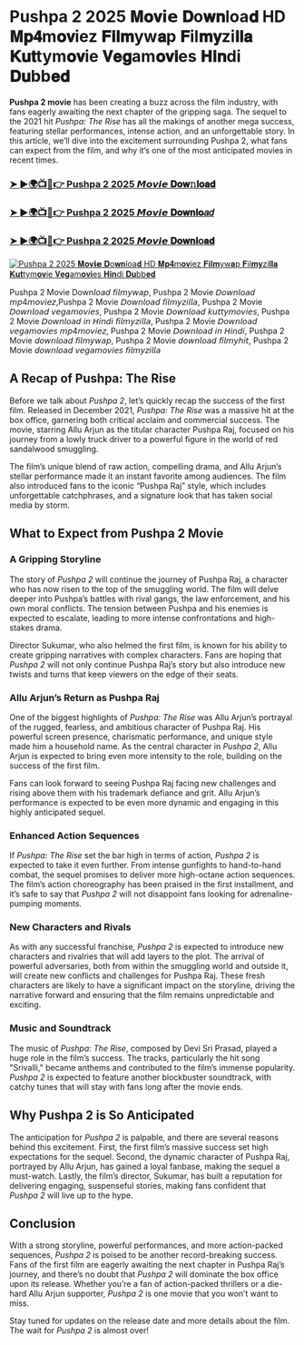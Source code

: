 # Pushpa 2 2025 𝐌𝐨𝐯𝗶𝗲 𝐃o𝐰𝐧loa𝐝 HD 𝐌𝐩𝟒m𝐨𝐯iez 𝐅𝐢𝐥𝐦yw𝐚p 𝐅il𝐦𝐲zi𝐥𝐥𝐚 𝐊𝐮𝐭tym𝐨𝐯ie 𝐕𝐞𝐠am𝐨𝐯𝐢es 𝐇𝐢𝐧di 𝐃𝐮bb𝐞𝐝

**Pushpa 2 movie** has been creating a buzz across the film industry, with fans eagerly awaiting the next chapter of the gripping saga. The sequel to the 2021 hit *Pushpa: The Rise* has all the makings of another mega success, featuring stellar performances, intense action, and an unforgettable story. In this article, we’ll dive into the excitement surrounding Pushpa 2, what fans can expect from the film, and why it’s one of the most anticipated movies in recent times.

<h3><a href="https://movieslink.short.gy/pushpa-2">➤ ►🌍📺📱👉 Pushpa 2 2025  𝙈𝙤𝙫𝙞𝙚 𝐃𝐨𝐰𝚗𝐥𝐨𝐚𝐝 </a></h3>

<h3><a href="https://movieslink.short.gy/pushpa-2">➤ ►🌍📺📱👉 Pushpa 2 2025 𝙈𝙤𝙫𝙞𝙚 𝐃𝐨𝐰𝐧𝐥𝐨𝑎𝑑 </a></h3>

<h3><a href="https://movieslink.short.gy/pushpa-2">➤ ►🌍📺📱👉 Pushpa 2 2025 𝙈𝙤𝙫𝙞𝙚 𝐃𝐨𝐰𝐧𝐥օ𝐚𝐝 </a></h3>

[![Pushpa 2 2025 𝐌𝐨𝐯𝗶𝗲 𝐃o𝐰𝐧loa𝐝 HD 𝐌𝐩𝟒m𝐨𝐯iez 𝐅𝐢𝐥𝐦yw𝐚p 𝐅il𝐦𝐲zi𝐥𝐥𝐚 𝐊𝐮𝐭tym𝐨𝐯ie 𝐕𝐞𝐠am𝐨𝐯𝐢es 𝐇𝐢𝐧di 𝐃𝐮bb𝐞𝐝](https://blogger.googleusercontent.com/img/b/R29vZ2xl/AVvXsEh498JCVocj0S82FREBDLAlHykDn71iL-XZjdwcnCdms5Bmhh3zkP0c_yFysfiT15fX8pxa9IgJp9PZsbOe_g74ltjjKAMKCZa8jhLTgg_vuksHxd1nb2E1UfDU0vE87HEZqqW9g-KMaieA9s9Uc5vEYm6Hlrfa4cqFEwjprQNbnaaadybTmk0CvE7ZSGlM/s320/fdgfdfg.jpg)](https://movieslink.short.gy/pushpa-2)

Pushpa 2 Movie Down𝘭𝘰𝘢𝘥 𝘧𝘪𝘭𝘮𝘺𝘸𝘢𝘱, Pushpa 2 Movie 𝘋𝘰𝘸𝘯𝘭𝘰𝘢𝘥 𝘮𝘱4𝘮𝘰𝘷𝘪𝘦𝘻,Pushpa 2 Movie 𝘋𝘰𝘸𝘯𝘭𝘰𝘢𝘥 𝘧𝘪𝘭𝘮𝘺𝘻𝘪𝘭𝘭𝘢, Pushpa 2 Movie 𝘋𝘰𝘸𝘯𝘭𝘰𝘢𝘥 𝘷𝘦𝘨𝘢𝘮𝘰𝘷𝘪𝘦𝘴, Pushpa 2 Movie 𝘋𝘰𝘸𝘯𝘭𝘰𝘢𝘥 𝘬𝘶𝘵𝘵𝘺𝘮𝘰𝘷𝘪𝘦𝘴, Pushpa 2 Movie 𝘋𝘰𝘸𝘯𝘭𝘰𝘢𝘥 𝘪𝘯 𝘏𝘪𝘯𝘥𝘪 𝘧𝘪𝘭𝘮𝘺𝘻𝘪𝘭𝘭𝘢, Pushpa 2 Movie 𝘋𝘰𝘸𝘯𝘭𝘰𝘢𝘥 𝘷𝘦𝘨𝘢𝘮𝘰𝘷𝘪𝘦𝘴 𝘮𝘱4𝘮𝘰𝘷𝘪𝘦𝘻, Pushpa 2 Movie 𝘋𝘰𝘸𝘯𝘭𝘰𝘢𝘥 𝘪𝘯 𝘏𝘪𝘯𝘥𝘪, Pushpa 2 Movie 𝘥𝘰𝘸𝘯𝘭𝘰𝘢𝘥 𝘧𝘪𝘭𝘮𝘺𝘸𝘢𝘱, Pushpa 2 Movie 𝘥𝘰𝘸𝘯𝘭𝘰𝘢𝘥 𝘧𝘪𝘭𝘮𝘺𝘩𝘪𝘵, Pushpa 2 Movie 𝘥𝘰𝘸𝘯𝘭𝘰𝘢𝘥 𝘷𝘦𝘨𝘢𝘮𝘰𝘷𝘪𝘦𝘴 𝘧𝘪𝘭𝘮𝘺𝘻𝘪𝘭𝘭𝘢

## A Recap of Pushpa: The Rise

Before we talk about *Pushpa 2*, let’s quickly recap the success of the first film. Released in December 2021, *Pushpa: The Rise* was a massive hit at the box office, garnering both critical acclaim and commercial success. The movie, starring Allu Arjun as the titular character Pushpa Raj, focused on his journey from a lowly truck driver to a powerful figure in the world of red sandalwood smuggling. 

The film’s unique blend of raw action, compelling drama, and Allu Arjun’s stellar performance made it an instant favorite among audiences. The film also introduced fans to the iconic “Pushpa Raj” style, which includes unforgettable catchphrases, and a signature look that has taken social media by storm.

## What to Expect from Pushpa 2 Movie

### A Gripping Storyline

The story of *Pushpa 2* will continue the journey of Pushpa Raj, a character who has now risen to the top of the smuggling world. The film will delve deeper into Pushpa’s battles with rival gangs, the law enforcement, and his own moral conflicts. The tension between Pushpa and his enemies is expected to escalate, leading to more intense confrontations and high-stakes drama.

Director Sukumar, who also helmed the first film, is known for his ability to create gripping narratives with complex characters. Fans are hoping that *Pushpa 2* will not only continue Pushpa Raj’s story but also introduce new twists and turns that keep viewers on the edge of their seats.

### Allu Arjun’s Return as Pushpa Raj

One of the biggest highlights of *Pushpa: The Rise* was Allu Arjun’s portrayal of the rugged, fearless, and ambitious character of Pushpa Raj. His powerful screen presence, charismatic performance, and unique style made him a household name. As the central character in *Pushpa 2*, Allu Arjun is expected to bring even more intensity to the role, building on the success of the first film.

Fans can look forward to seeing Pushpa Raj facing new challenges and rising above them with his trademark defiance and grit. Allu Arjun’s performance is expected to be even more dynamic and engaging in this highly anticipated sequel.

### Enhanced Action Sequences

If *Pushpa: The Rise* set the bar high in terms of action, *Pushpa 2* is expected to take it even further. From intense gunfights to hand-to-hand combat, the sequel promises to deliver more high-octane action sequences. The film’s action choreography has been praised in the first installment, and it’s safe to say that *Pushpa 2* will not disappoint fans looking for adrenaline-pumping moments.

### New Characters and Rivals

As with any successful franchise, *Pushpa 2* is expected to introduce new characters and rivalries that will add layers to the plot. The arrival of powerful adversaries, both from within the smuggling world and outside it, will create new conflicts and challenges for Pushpa Raj. These fresh characters are likely to have a significant impact on the storyline, driving the narrative forward and ensuring that the film remains unpredictable and exciting.

### Music and Soundtrack

The music of *Pushpa: The Rise*, composed by Devi Sri Prasad, played a huge role in the film’s success. The tracks, particularly the hit song "Srivalli," became anthems and contributed to the film’s immense popularity. *Pushpa 2* is expected to feature another blockbuster soundtrack, with catchy tunes that will stay with fans long after the movie ends.

## Why Pushpa 2 is So Anticipated

The anticipation for *Pushpa 2* is palpable, and there are several reasons behind this excitement. First, the first film’s massive success set high expectations for the sequel. Second, the dynamic character of Pushpa Raj, portrayed by Allu Arjun, has gained a loyal fanbase, making the sequel a must-watch. Lastly, the film’s director, Sukumar, has built a reputation for delivering engaging, suspenseful stories, making fans confident that *Pushpa 2* will live up to the hype.

## Conclusion

With a strong storyline, powerful performances, and more action-packed sequences, *Pushpa 2* is poised to be another record-breaking success. Fans of the first film are eagerly awaiting the next chapter in Pushpa Raj’s journey, and there’s no doubt that *Pushpa 2* will dominate the box office upon its release. Whether you’re a fan of action-packed thrillers or a die-hard Allu Arjun supporter, *Pushpa 2* is one movie that you won’t want to miss.

Stay tuned for updates on the release date and more details about the film. The wait for *Pushpa 2* is almost over!
